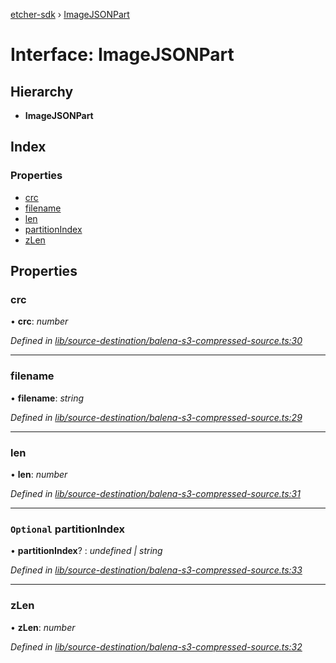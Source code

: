 [etcher-sdk](../README.md) › [ImageJSONPart](imagejsonpart.md)

# Interface: ImageJSONPart

## Hierarchy

* **ImageJSONPart**

## Index

### Properties

* [crc](imagejsonpart.md#crc)
* [filename](imagejsonpart.md#filename)
* [len](imagejsonpart.md#len)
* [partitionIndex](imagejsonpart.md#optional-partitionindex)
* [zLen](imagejsonpart.md#zlen)

## Properties

###  crc

• **crc**: *number*

*Defined in [lib/source-destination/balena-s3-compressed-source.ts:30](https://github.com/balena-io-modules/etcher-sdk/blob/dd7ff37/lib/source-destination/balena-s3-compressed-source.ts#L30)*

___

###  filename

• **filename**: *string*

*Defined in [lib/source-destination/balena-s3-compressed-source.ts:29](https://github.com/balena-io-modules/etcher-sdk/blob/dd7ff37/lib/source-destination/balena-s3-compressed-source.ts#L29)*

___

###  len

• **len**: *number*

*Defined in [lib/source-destination/balena-s3-compressed-source.ts:31](https://github.com/balena-io-modules/etcher-sdk/blob/dd7ff37/lib/source-destination/balena-s3-compressed-source.ts#L31)*

___

### `Optional` partitionIndex

• **partitionIndex**? : *undefined | string*

*Defined in [lib/source-destination/balena-s3-compressed-source.ts:33](https://github.com/balena-io-modules/etcher-sdk/blob/dd7ff37/lib/source-destination/balena-s3-compressed-source.ts#L33)*

___

###  zLen

• **zLen**: *number*

*Defined in [lib/source-destination/balena-s3-compressed-source.ts:32](https://github.com/balena-io-modules/etcher-sdk/blob/dd7ff37/lib/source-destination/balena-s3-compressed-source.ts#L32)*
